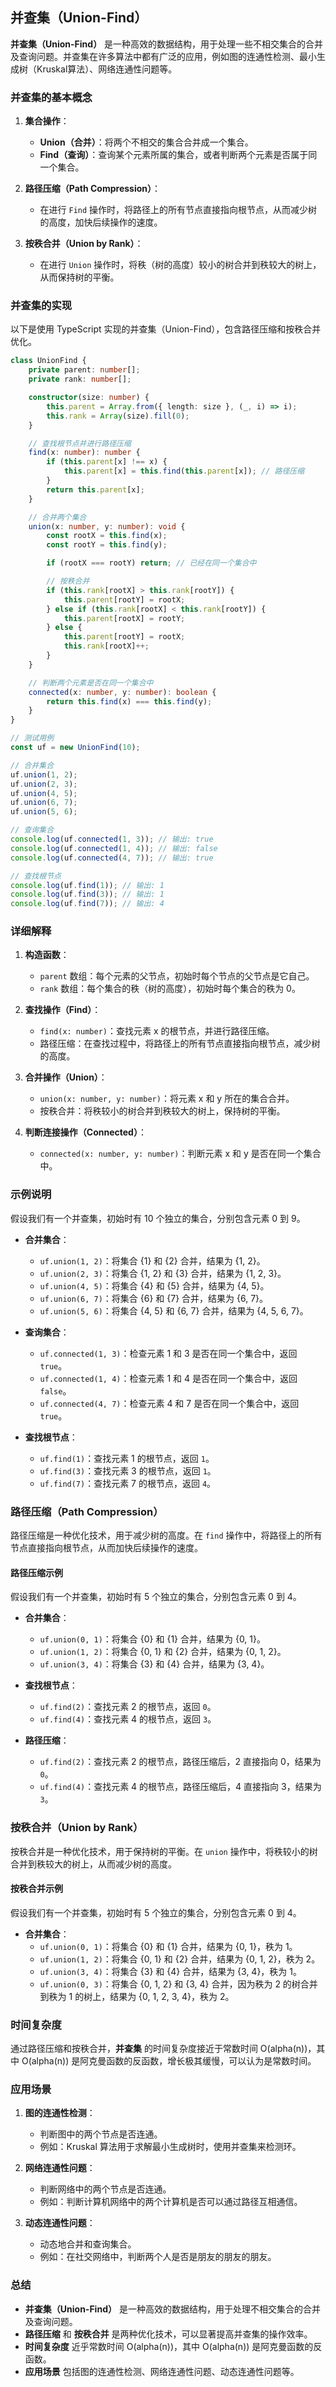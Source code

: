 ## 并查集（Union-Find）

**并查集（Union-Find）** 是一种高效的数据结构，用于处理一些不相交集合的合并及查询问题。并查集在许多算法中都有广泛的应用，例如图的连通性检测、最小生成树（Kruskal算法）、网络连通性问题等。

### **并查集的基本概念**

1. **集合操作**：
    - **Union（合并）**：将两个不相交的集合合并成一个集合。
    - **Find（查询）**：查询某个元素所属的集合，或者判断两个元素是否属于同一个集合。

2. **路径压缩（Path Compression）**：
    - 在进行 `Find` 操作时，将路径上的所有节点直接指向根节点，从而减少树的高度，加快后续操作的速度。

3. **按秩合并（Union by Rank）**：
    - 在进行 `Union` 操作时，将秩（树的高度）较小的树合并到秩较大的树上，从而保持树的平衡。

### **并查集的实现**

以下是使用 TypeScript 实现的并查集（Union-Find），包含路径压缩和按秩合并优化。

```typescript
class UnionFind {
    private parent: number[];
    private rank: number[];

    constructor(size: number) {
        this.parent = Array.from({ length: size }, (_, i) => i);
        this.rank = Array(size).fill(0);
    }

    // 查找根节点并进行路径压缩
    find(x: number): number {
        if (this.parent[x] !== x) {
            this.parent[x] = this.find(this.parent[x]); // 路径压缩
        }
        return this.parent[x];
    }

    // 合并两个集合
    union(x: number, y: number): void {
        const rootX = this.find(x);
        const rootY = this.find(y);

        if (rootX === rootY) return; // 已经在同一个集合中

        // 按秩合并
        if (this.rank[rootX] > this.rank[rootY]) {
            this.parent[rootY] = rootX;
        } else if (this.rank[rootX] < this.rank[rootY]) {
            this.parent[rootX] = rootY;
        } else {
            this.parent[rootY] = rootX;
            this.rank[rootX]++;
        }
    }

    // 判断两个元素是否在同一个集合中
    connected(x: number, y: number): boolean {
        return this.find(x) === this.find(y);
    }
}

// 测试用例
const uf = new UnionFind(10);

// 合并集合
uf.union(1, 2);
uf.union(2, 3);
uf.union(4, 5);
uf.union(6, 7);
uf.union(5, 6);

// 查询集合
console.log(uf.connected(1, 3)); // 输出: true
console.log(uf.connected(1, 4)); // 输出: false
console.log(uf.connected(4, 7)); // 输出: true

// 查找根节点
console.log(uf.find(1)); // 输出: 1
console.log(uf.find(3)); // 输出: 1
console.log(uf.find(7)); // 输出: 4
```


### **详细解释**

1. **构造函数**：
    - `parent` 数组：每个元素的父节点，初始时每个节点的父节点是它自己。
    - `rank` 数组：每个集合的秩（树的高度），初始时每个集合的秩为 0。

2. **查找操作（Find）**：
    - `find(x: number)`：查找元素 x 的根节点，并进行路径压缩。
    - 路径压缩：在查找过程中，将路径上的所有节点直接指向根节点，减少树的高度。

3. **合并操作（Union）**：
    - `union(x: number, y: number)`：将元素 x 和 y 所在的集合合并。
    - 按秩合并：将秩较小的树合并到秩较大的树上，保持树的平衡。

4. **判断连接操作（Connected）**：
    - `connected(x: number, y: number)`：判断元素 x 和 y 是否在同一个集合中。

### **示例说明**

假设我们有一个并查集，初始时有 10 个独立的集合，分别包含元素 0 到 9。

- **合并集合**：
    - `uf.union(1, 2)`：将集合 {1} 和 {2} 合并，结果为 {1, 2}。
    - `uf.union(2, 3)`：将集合 {1, 2} 和 {3} 合并，结果为 {1, 2, 3}。
    - `uf.union(4, 5)`：将集合 {4} 和 {5} 合并，结果为 {4, 5}。
    - `uf.union(6, 7)`：将集合 {6} 和 {7} 合并，结果为 {6, 7}。
    - `uf.union(5, 6)`：将集合 {4, 5} 和 {6, 7} 合并，结果为 {4, 5, 6, 7}。

- **查询集合**：
    - `uf.connected(1, 3)`：检查元素 1 和 3 是否在同一个集合中，返回 `true`。
    - `uf.connected(1, 4)`：检查元素 1 和 4 是否在同一个集合中，返回 `false`。
    - `uf.connected(4, 7)`：检查元素 4 和 7 是否在同一个集合中，返回 `true`。

- **查找根节点**：
    - `uf.find(1)`：查找元素 1 的根节点，返回 `1`。
    - `uf.find(3)`：查找元素 3 的根节点，返回 `1`。
    - `uf.find(7)`：查找元素 7 的根节点，返回 `4`。

### **路径压缩（Path Compression）**

路径压缩是一种优化技术，用于减少树的高度。在 `find` 操作中，将路径上的所有节点直接指向根节点，从而加快后续操作的速度。

#### **路径压缩示例**

假设我们有一个并查集，初始时有 5 个独立的集合，分别包含元素 0 到 4。

- **合并集合**：
    - `uf.union(0, 1)`：将集合 {0} 和 {1} 合并，结果为 {0, 1}。
    - `uf.union(1, 2)`：将集合 {0, 1} 和 {2} 合并，结果为 {0, 1, 2}。
    - `uf.union(3, 4)`：将集合 {3} 和 {4} 合并，结果为 {3, 4}。

- **查找根节点**：
    - `uf.find(2)`：查找元素 2 的根节点，返回 `0`。
    - `uf.find(4)`：查找元素 4 的根节点，返回 `3`。

- **路径压缩**：
    - `uf.find(2)`：查找元素 2 的根节点，路径压缩后，2 直接指向 0，结果为 `0`。
    - `uf.find(4)`：查找元素 4 的根节点，路径压缩后，4 直接指向 3，结果为 `3`。

### **按秩合并（Union by Rank）**

按秩合并是一种优化技术，用于保持树的平衡。在 `union` 操作中，将秩较小的树合并到秩较大的树上，从而减少树的高度。

#### **按秩合并示例**

假设我们有一个并查集，初始时有 5 个独立的集合，分别包含元素 0 到 4。

- **合并集合**：
    - `uf.union(0, 1)`：将集合 {0} 和 {1} 合并，结果为 {0, 1}，秩为 1。
    - `uf.union(1, 2)`：将集合 {0, 1} 和 {2} 合并，结果为 {0, 1, 2}，秩为 2。
    - `uf.union(3, 4)`：将集合 {3} 和 {4} 合并，结果为 {3, 4}，秩为 1。
    - `uf.union(0, 3)`：将集合 {0, 1, 2} 和 {3, 4} 合并，因为秩为 2 的树合并到秩为 1 的树上，结果为 {0, 1, 2, 3, 4}，秩为 2。

### **时间复杂度**

通过路径压缩和按秩合并，**并查集** 的时间复杂度接近于常数时间 O(alpha(n))，其中 O(alpha(n))  是阿克曼函数的反函数，增长极其缓慢，可以认为是常数时间。

### **应用场景**

1. **图的连通性检测**：
    - 判断图中的两个节点是否连通。
    - 例如：Kruskal 算法用于求解最小生成树时，使用并查集来检测环。

2. **网络连通性问题**：
    - 判断网络中的两个节点是否连通。
    - 例如：判断计算机网络中的两个计算机是否可以通过路径互相通信。

3. **动态连通性问题**：
    - 动态地合并和查询集合。
    - 例如：在社交网络中，判断两个人是否是朋友的朋友的朋友。

### **总结**

- **并查集（Union-Find）** 是一种高效的数据结构，用于处理不相交集合的合并及查询问题。
- **路径压缩** 和 **按秩合并** 是两种优化技术，可以显著提高并查集的操作效率。
- **时间复杂度** 近乎常数时间 O(alpha(n))，其中 O(alpha(n)) 是阿克曼函数的反函数。
- **应用场景** 包括图的连通性检测、网络连通性问题、动态连通性问题等。